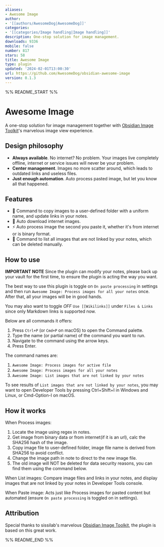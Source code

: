 ```yaml
---
aliases:
- Awesome Image
author:
- '[[authors/AwesomeDog|AwesomeDog]]'
categories:
- '[[categories/Image handling|Image handling]]'
description: One-stop solution for image management.
downloads: 9336
mobile: false
number: 817
stars: 58
title: Awesome Image
type: plugin
updated: '2024-02-01T13:00:30'
url: https://github.com/AwesomeDog/obsidian-awesome-image
version: 0.1.3
---
```


%% README_START %%

# Awesome Image

A one-stop solution for image management together
with [Obsidian Image Toolkit](https://github.com/sissilab/obsidian-image-toolkit)'s marvelous image view experience.

## Design philosophy

- **Always available**. No internet? No problem. Your images live completely offline, internet or service issues will
  never be your problem.
- **Center management**. Images no more scatter around, which leads to outdated links and useless files.
- **Just enough automation**. Auto process pasted image, but let you know all that happened.

## Features

- 💾 Command to copy images to a user-defined folder with a uniform name, and update links in your notes.
- 🔗 Auto download internet images.
- ⚡ Auto process image the second you paste it, whether it's from internet or is binary format.
- 🔎 Command to list all images that are not linked by your notes, which can be deleted manually.

## How to use

**IMPORTANT NOTE** Since the plugin can modify your notes, please back up your vault for the first time, to ensure the
plugin is acting the way you want.

The best way to use this plugin is toggle on `On paste processing` in settings and then
run `Awesome Image: Process images for all your notes` once.
After that, all your images will be in good hands.

You may also want to toggle *OFF* `Use [[Wikilinks]]` under `Files & Links` since only Markdown links is supported now.

Below are all commands it offers:

1. Press `Ctrl+P` (or `Cmd+P` on macOS) to open the Command palette.
2. Type the name (or partial name) of the command you want to run.
3. Navigate to the command using the arrow keys.
4. Press Enter.

The command names are:

1. `Awesome Image: Process images for active file`
2. `Awesome Image: Process images for all your notes`
3. `Awesome Image: List images that are not linked by your notes`

To see results of `List images that are not linked by your notes`, you may want to open Developer Tools by pressing
Ctrl+Shift+I in Windows and Linux, or Cmd-Option-I on macOS.

## How it works

When Process images:

1. Locate the image using regex in notes.
2. Get image from binary data or from internet(if it is an url), calc the SHA256 hash of the image.
3. Copy image file to user-defined folder, image file name is derived from SHA256 to avoid conflict.
4. Change the image path in note to direct to the new image file.
5. The old image will NOT be deleted for data security reasons, you can find them using the command below.

When List images:
Compare image files and links in your notes, and display images that are not linked by your notes in Developer Tools
console.

When Paste image:
Acts just like Process images for pasted content but automated (ensure `On paste processing` is toggled on in settings).

## Attribution

Special thanks to sissilab's marvelous [Obsidian Image Toolkit](https://github.com/sissilab/obsidian-image-toolkit),
the plugin is based on this great work.


%% README_END %%